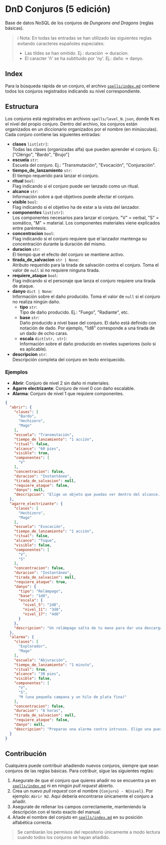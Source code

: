 # DnD Conjuros (5 edición)

Base de datos NoSQL de los conjuros de _Dungeons and Dragons_ (reglas básicas).

> ℹ️ Nota:
> En todas las entradas se han utilizado las siguientes reglas evitando caracteres españoles especiales:
> - Las tildes se han omitido. Ej.: duración -> duracion.
> - El caracter 'ñ' se ha subtituido por 'ny'. Ej.: daño -> danyo.

## Index

Para la búsqueda rápida de un conjuro, el archivo [`spells/index.md`](spells/index.md) contiene todos los conjuros registrados indicando su nivel correspondiente.

## Estructura

Los conjuros está registrados en archivos `spells/level_N.json`, donde N es el nivel del propio conjuro.
Dentro del archivo, los conjuros están organizados en un diccionario organizados por el nombre (en minúsculas).
Cada conjuro contiene las siguientes entradas:

- **clases** `list[str]`:<br>Todas las clases (organizadas alfa) que pueden aprender el conjuro. Ej.: ["Clérigo", "Bardo", "Brujo"]
- **escuela** `str`:<br>Escuela del conjuro. Ej.: "Transmutación", "Evocación", "Conjuración".
- **tiempo_de_lanzamiento** `str`:<br>El tiempo requerido para lanzar el conjuro.
- **ritual** `bool`:<br>Flag indicando si el conjuro puede ser lanzado como un ritual.
- **alcance** `str`:<br>Información sobre a qué objetivos puede afectar el conjuro.
- **visible** `bool`:<br>Flag indicando si el objetivo ha de estar a la vista del lanzador.
- **componentes** `list[str]`:<br>Los componentes necesarios para lanzar el conjuro. "V" = verbal, "S" = somático, "M" = material. Los componentes materiales viene explicados entre paréntesis.
- **concentracion** `bool`:<br>Flag indicando si el conjuro requiere que el lanzador mantenga su concentración durante la duración del mismo.
- **duracion** `str`:<br>El tiempo que el efecto del conjuro se mantiene activo.
- **tirada_de_salvacion** `str | None`:<br>Atributo requerido para la tirada de salvación contra el conjuro. Toma el valor de `null` si no requiere ninguna tirada.
- **requiere_ataque** `bool`:<br>Flag indicando si el personaje que lanza el conjuro requiere una tirada de ataque.
- **danyo** `dict | None`:<br>Información sobre el daño producido. Toma el valor de `null` si el conjuro no realiza ningún daño.
    - **tipo** `str`:<br>Tipo de daño producido. Ej.: "Fuego", "Radiante", etc.
    - **base** `str`:<br>Daño producido a nivel base del conjuro. El daño está definido con notación de dado. Por ejemplo, "1d8" corresponde a una tirada de un dado de ocho caras.
    - **escala** `dict[str, str]`:<br>Información sobre el daño producido en niveles superiores (solo si es aplicable).
- **descripcion** `str`:<br> Descripción completa del conjuro en texto enriquecido.

### Ejemplos

- **Abrir**: Conjuro de nivel 2 sin daño ni materiales.
- **Agarre electrizante**: Conjuro de nivel 0 con daño escalable.
- **Alarma**: Conjuro de nivel 1 que requiere componentes.

```json
{
  "abrir": {
    "clases": [
      "Bardo",
      "Hechizero",
      "Mago"
    ],
    "escuela": "Transmutación",
    "tiempo_de_lanzamiento": "1 acción",
    "ritual": false,
    "alcance": "60 pies",
    "visible": true,
    "componentes": [
      "V"
    ],
    "concentracion": false,
    "duracion": "Instantáneo",
    "tirada_de_salvacion": null,
    "requiere_ataque": false,
    "danyo": null,
    "descripcion": "Elige un objeto que puedas ver dentro del alcance. Este puede ser una puerta, una caja, un cofre, unas esposas, un candado o cualquier otro objeto que posea alguna manera, mágica o mundana, de impedir el acceso.<br>Un objetivo que esté cerrado mediante una cerradura normal o que esté atascado o atrancado se abre, desatasca o desatranca. Si el objeto tenía varios cerrojos, solo se desbloquea uno de ellos.<br>Si eliges un objetivo que está cerrado mediante <i>cerradura arcana</i>, este conjuro queda anulado durante 10 minutos, y durante este tiempo el objeto se puede abrir y cerrar con normalidad.<br>Cuando lanzas este conjuro, un fuerte golpe suena desde el objeto, audible desde 300 pies de distancia."
  },
  "agarre_electrizante": {
    "clases": [
      "Hechizero",
      "Mago"
    ],
    "escuela": "Evocación",
    "tiempo_de_lanzamiento": "1 acción",
    "ritual": false,
    "alcance": "Toque",
    "visible": false,
    "componentes": [
      "V",
      "S"
    ],
    "concentracion": false,
    "duracion": "Instantáneo",
    "tirada_de_salvacion": null,
    "requiere_ataque": true,
    "danyo": {
      "tipo": "Relámpago",
      "base": "1d8",
      "escala": {
        "nivel_5": "2d8",
        "nivel_11": "3d8",
        "nivel_17": "4d8"
      }
    },
    "descripcion": "Un relámpago salta de tu mano para dar una descarga eléctrica a la criatura que intentas tocar. Haz un ataque de conjuro cuerpo a cuerpo contra el objetivo. Tienes ventaja en la tirada de ataque si la criatura lleva armadura de metal. Si impactas, el objetivo sufre 1d8 de daño de relámpago y no podrá llevar a cabo reacciones hasta el comienzo de su próximo turno."
  },
  "alarma": {
    "clases": [
      "Explorador",
      "Mago"
    ],
    "escuela": "Abjuración",
    "tiempo_de_lanzamiento": "1 minuto",
    "ritual": true,
    "alcance": "30 pies",
    "visible": false,
    "componentes": [
      "V",
      "S",
      "M (una pequeña campana y un hilo de plata fina)"
    ],
    "concentracion": false,
    "duracion": "8 horas",
    "tirada_de_salvacion": null,
    "requiere_ataque": false,
    "danyo": null,
    "descripcion": "Preparas una alarma contra intrusos. Elige una puerta, ventana o cualquier otra área dentro del alcance cuyo volumen sea menor o igual que un cubo de 20 pies de lado. Una alarma te avisará siempre que una criatura, Diminuta o de tamaño superior, toque o entre en la zona vigilada antes del final del conjuro. Al lanzarlo puedes elegir que ciertas criaturas no activarán la alarma, que puede ser mental o sonora.<br>Una alarma mental te alerta con un sonido dentro de tu mente si estás a 1 milla de la zona vigilada. Si estás dormido, te despertará.<br>Una alarma sonora produce un sonido de campanilla durante 10 segundos audible a 60 pies de distancia."
  }
}
```

## Contribución

Cualquiera puede contribuir añadiendo nuevos conjuros, siempre que sean conjuros de las reglas básicas.
Para cotribuir, sigue las siguientes reglas:

1. Asegurate de que el conjuro que quieres añadir no se encuentra ya en [`spells/index.md`](spells/index.md) ni en ningún _pull request_ abierto.
2. Crea un nuevo _pull request_ con el nombre `{Conjuro} - N{nivel}`. Por ejemplo: `Abrir N2`. Aquí debería encontrarse únicamente el conjuro a añadir.
3. Asegurate de rellenar los campos correctamente, manteniendo la descripción con el texto exacto del manual.
4. Añade el nombre del conjuto en [`spells/index.md`](spells/index.md) en su posición alfabética correcta.

> Se cambiarán los permisos del repositorio únicamente a modo lectura cuando todos los conjuros se hayan añadido.

